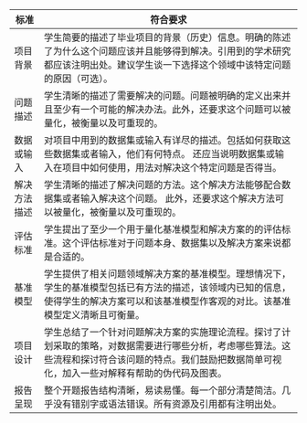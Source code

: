 | 标准         | 符合要求                                                     |
| ------------ | ------------------------------------------------------------ |
| 项目背景     | 学生简要的描述了毕业项目的背景（历史）信息。明确的陈述了为什么这个问题应该并且能够得到解决。引用到的学术研究都应该注明出处。建议学生谈一下选择这个领域中该特定问题的原因（可选）。 |
| 问题描述     | 学生清晰的描述了需要解决的问题。问题被明确的定义出来并且至少有一个可能的解决办法。此外，还要求这个问题可以被量化，被衡量以及可重现的。 |
| 数据或输入   | 对项目中用到的数据集或输入有详尽的描述。包括如何获取这些数据集或者输入，他们有何特点。 还应当说明数据集或输入在项目中如何使用，用法对解决这个特定问题是否得当。 |
| 解决方法描述 | 学生清晰的描述了解决问题的方法。这个解决方法能够配合数据集或者输入解决这个问题。 此外，还要求这个解决方法可以被量化，被衡量以及可重现的。 |
| 评估标准     | 学生提出了至少一个用于量化基准模型和解决方案的的评估标准。这个评估标准对于问题本身、数据集以及解决方案来说都是合适的。 |
| 基准模型     | 学生提供了相关问题领域解决方案的基准模型。理想情况下，学生的基准模型包括已有方法的描述，该领域内已知的信息，使得学生的解决方案可以和该基准模型作客观的对比。该基准模型定义清晰且可衡量。 |
| 项目设计     | 学生总结了一个针对问题解决方案的实施理论流程。探讨了计划采取的策略，对数据需要进行哪些分析，考虑哪些算法。这些流程和探讨符合该问题的特点。我们鼓励把数据简单可视化，加入一些对解释有帮助的伪代码及图表。 |
| 报告呈现     | 整个开题报告结构清晰，易读易懂。每一个部分清楚简洁。几乎没有错别字或语法错误。所有资源及引用都有注明出处。 |


